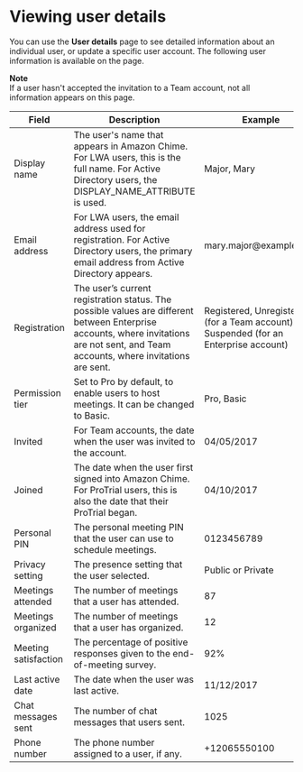 # Viewing user details<a name="user-details"></a>

You can use the **User details** page to see detailed information about an individual user, or update a specific user account\. The following user information is available on the page\.

**Note**  
If a user hasn't accepted the invitation to a Team account, not all information appears on this page\.  


| Field | Description | Example | 
| --- | --- | --- | 
| Display name | The user's name that appears in Amazon Chime\. For LWA users, this is the full name\. For Active Directory users, the DISPLAY\_NAME\_ATTRIBUTE is used\.  |  Major, Mary  | 
| Email address |  For LWA users, the email address used for registration\. For Active Directory users, the primary email address from Active Directory appears\.   |  mary\.major@example\.com  | 
| Registration | The user’s current registration status\. The possible values are different between Enterprise accounts, where invitations are not sent, and Team accounts, where invitations are sent\.  | Registered, Unregistered \(for a Team account\), or Suspended \(for an Enterprise account\) | 
| Permission tier | Set to Pro by default, to enable users to host meetings\. It can be changed to Basic\. | Pro, Basic | 
| Invited | For Team accounts, the date when the user was invited to the account\. | 04/05/2017 | 
| Joined | The date when the user first signed into Amazon Chime\. For ProTrial users, this is also the date that their ProTrial began\. | 04/10/2017 | 
| Personal PIN | The personal meeting PIN that the user can use to schedule meetings\.  | 0123456789 | 
| Privacy setting | The presence setting that the user selected\.  | Public or Private | 
| Meetings attended | The number of meetings that a user has attended\. | 87 | 
| Meetings organized | The number of meetings that a user has organized\. | 12 | 
| Meeting satisfaction | The percentage of positive responses given to the end\-of\-meeting survey\. | 92% | 
| Last active date | The date when the user was last active\. | 11/12/2017 | 
| Chat messages sent | The number of chat messages that users sent\. | 1025 | 
| Phone number | The phone number assigned to a user, if any\. | \+12065550100 | 